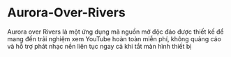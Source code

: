 # Aurora-Over-Rivers
Aurora over Rivers là một ứng dụng mã nguồn mở độc đáo được thiết kế để mang đến trải nghiệm xem YouTube hoàn toàn miễn phí, không quảng cáo và hỗ trợ phát nhạc nền liên tục ngay cả khi tắt màn hình thiết bị
